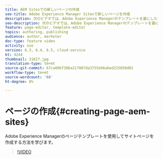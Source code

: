 ```yaml
---
title: AEM Sitesでの新しいページの作成
seo-title: Adobe Experience Manager Sitesで新しいページを作成
description: 次のビデオでは、Adobe Experience Managerのテンプレートを基にしたサイトページの作成方法に焦点を当てています。
seo-description: 次のビデオでは、Adobe Experience Managerのテンプレートを基にしたサイトページの作成方法に焦点を当てています。
feature: page-editor, template-editor
topics: authoring, publishing
audience: author, marketer
doc-type: feature video
activity: use
version: 6.3, 6.4, 6.5, cloud-service
kt: 4244
thumbnail: 31827.jpg
translation-type: tm+mt
source-git-commit: 67ca08bf386a217807da3755d46abed225050d02
workflow-type: tm+mt
source-wordcount: '68'
ht-degree: 0%

---
```



# ページの作成{#creating-page-aem-sites}

Adobe Experience Managerのページテンプレートを使用してサイトページを作成する方法を学びます。

>[!VIDEO](https://video.tv.adobe.com/v/31827?quality=12&learn=on)
